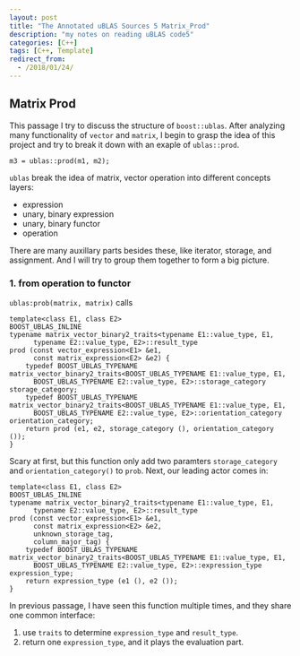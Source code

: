 ```yaml
---
layout: post
title: "The Annotated uBLAS Sources 5 Matrix_Prod"
description: "my notes on reading uBLAS code5"
categories: [C++]
tags: [C++, Template]
redirect_from:
  - /2018/01/24/
---
```

## Matrix Prod

This passage I try to discuss the structure of `boost::ublas`. After analyzing many functionality of `vector` and `matrix`, I begin to grasp the idea of this project and try to break it down with an exaple of `ublas::prod`. 


```
m3 = ublas::prod(m1, m2);
```
`ublas` break the idea of matrix, vector operation into different concepts layers:

- expression
- unary, binary expression
- unary, binary functor
- operation

There are many auxillary parts besides these, like iterator, storage, and assignment. And I will try to group them together to form a big picture. 

### 1. from operation to functor
`ublas:prob(matrix, matrix)` calls 
```
template<class E1, class E2>
BOOST_UBLAS_INLINE
typename matrix_vector_binary2_traits<typename E1::value_type, E1,
      typename E2::value_type, E2>::result_type
prod (const vector_expression<E1> &e1,
      const matrix_expression<E2> &e2) {
    typedef BOOST_UBLAS_TYPENAME matrix_vector_binary2_traits<BOOST_UBLAS_TYPENAME E1::value_type, E1,
      BOOST_UBLAS_TYPENAME E2::value_type, E2>::storage_category storage_category;
    typedef BOOST_UBLAS_TYPENAME matrix_vector_binary2_traits<BOOST_UBLAS_TYPENAME E1::value_type, E1,
      BOOST_UBLAS_TYPENAME E2::value_type, E2>::orientation_category orientation_category;
    return prod (e1, e2, storage_category (), orientation_category ());
}
```
Scary at first, but this function only add two paramters `storage_category` and `orientation_category()` to `prob`. Next, our leading actor comes in:
```
template<class E1, class E2>
BOOST_UBLAS_INLINE
typename matrix_vector_binary2_traits<typename E1::value_type, E1,
      typename E2::value_type, E2>::result_type
prod (const vector_expression<E1> &e1,
      const matrix_expression<E2> &e2,
      unknown_storage_tag,
      column_major_tag) {
    typedef BOOST_UBLAS_TYPENAME matrix_vector_binary2_traits<BOOST_UBLAS_TYPENAME E1::value_type, E1,
      BOOST_UBLAS_TYPENAME E2::value_type, E2>::expression_type expression_type;
    return expression_type (e1 (), e2 ());
}
```
In previous passage, I have seen this function multiple times, and they share one common interface:
1. use `traits` to determine `expression_type` and `result_type`.
2. return one `expression_type`, and it plays the evaluation part. 